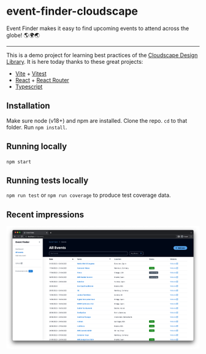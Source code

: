 # event-finder-cloudscape
Event Finder makes it easy to find upcoming events to attend across the globe! 🌎🌍🌏

------

This is a demo project for learning best practices of the [Cloudscape Design Library](https://cloudscape.design/). It is here today thanks to these great projects:
- [Vite](https://vitejs.dev/) + [Vitest](https://vitest.dev/)
- [React](https://reactjs.org/) + [React Router](https://reactrouter.com/)
- [Typescript](https://www.typescriptlang.org/)

## Installation
Make sure node (v18+) and npm are installed. Clone the repo. `cd` to that folder. Run `npm install`.

## Running locally
`npm start`

## Running tests locally
`npm run test` or `npm run coverage` to produce test coverage data.

## Recent impressions
![](./screenshots/Screenshot%202023-01-10%20at%2023.34.50.png)
